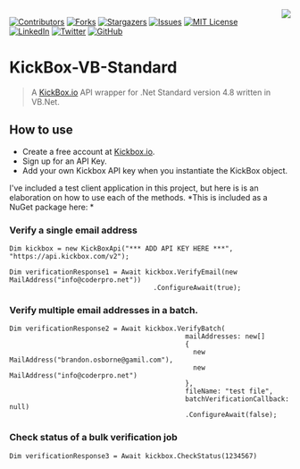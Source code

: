 <img src="https://coderpro.net/media/1024/coderpro_logo_rounded_extra-90x90.webp" align="right" />

[![Contributors][contributors-shield]][contributors-url]
[![Forks][forks-shield]][forks-url]
[![Stargazers][stars-shield]][stars-url]
[![Issues][issues-shield]][issues-url]
[![MIT License][license-shield]][license-url]
[![LinkedIn][linkedin-shield]][linkedin-url]
[![Twitter](https://img.shields.io/twitter/url/https/twitter.com/cloudposse.svg?style=social&label=Follow%20%40coderProNet)](https://twitter.com/coderProNet)
[![GitHub](https://img.shields.io/github/followers/coderpros?label=Follow&style=social)](https://github.com/coderpros)

# KickBox-VB-Standard
> A [KickBox.io](https://kickbox.io) API wrapper for .Net Standard version 4.8 written in VB.Net.


[contributors-shield]: https://img.shields.io/github/contributors/coderpros/KickBox-VB-Standard.svg?style=flat-square
[contributors-url]: https://github.com/coderpros/KickBox-VB-Standard/graphs/contributors
[forks-shield]: https://img.shields.io/github/forks/coderpros/KickBox-VB-Standard?style=flat-square
[forks-url]: https://github.com/coderpros/KickBox-VB-Standard/network/members
[stars-shield]: https://img.shields.io/github/stars/coderpros/KickBox-VB-Standard.svg?style=flat-square
[stars-url]: https://github.com/coderpros/KickBox-VB-Standard/stargazers
[issues-shield]: https://img.shields.io/github/issues/coderpros/KickBox-VB-Standard?style=flat-square
[issues-url]: https://github.com/coderpros/KickBox-VB-Standard/issues
[license-shield]: https://img.shields.io/github/license/coderpros/KickBox-VB-Standard?style=flat-square
[license-url]: https://github.com/coderpros/KickBox-VB-Standard/blob/master/KickBox.Standard.VB/LICENSE.txt
[linkedin-shield]: https://img.shields.io/badge/-LinkedIn-black.svg?style=flat-square&logo=linkedin&colorB=555
[linkedin-url]: https://linkedin.com/company/coderpros
[twitter-shield]: https://img.shields.io/twitter/follow/coderpronet?style=social
[twitter-follow-url]: https://img.shields.io/twitter/follow/coderpronet?style=social
[github-shield]: https://img.shields.io/github/followers/coderpros?label=Follow&style=social
[github-follow-url]: https://img.shields.io/twitter/follow/coderpronet?style=social

## How to use

- Create a free account at [Kickbox.io](https://kickbox.io).
- Sign up for an API Key.
- Add your own Kickbox API key when you instantiate the KickBox object.

I've included a test client application in this project, but here is is an elaboration on how to use each of the methods.
*This is included as a NuGet package here: *
### Verify a single email address

```vbnet
Dim kickbox = new KickBoxApi("*** ADD API KEY HERE ***", "https://api.kickbox.com/v2");

Dim verificationResponse1 = Await kickbox.VerifyEmail(new MailAddress("info@coderpro.net"))
                                    .ConfigureAwait(true);
```

### Verify multiple email addresses in a batch.

```vbnet
Dim verificationResponse2 = Await kickbox.VerifyBatch(
                                            mailAddresses: new[]
                                            {
                                              new MailAddress("brandon.osborne@gamil.com"),
                                              new MailAddress("info@coderpro.net")
                                            },
                                            fileName: "test file",
                                            batchVerificationCallback: null)
                                            .ConfigureAwait(false);
```

### Check status of a bulk verification job

```vbnet
Dim verificationResponse3 = Await kickbox.CheckStatus(1234567)
